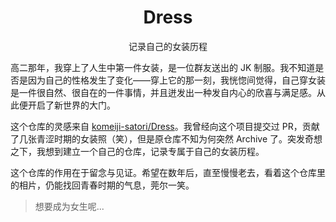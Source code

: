 <div align="center">

# Dress

记录自己的女装历程

</div>

高二那年，我穿上了人生中第一件女装，是一位群友送出的 JK 制服。我不知道是否是因为自己的性格发生了变化——穿上它的那一刻，我恍惚间觉得，自己穿女装是一件很自然、很自在的一件事情，并且迸发出一种发自内心的欣喜与满足感。从此便开启了新世界的大门。

这个仓库的灵感来自 [komeiji-satori/Dress](https://github.com/komeiji-satori/Dress)。我曾经向这个项目提交过 PR，贡献了几张青涩时期的女装照（笑），但是原仓库不知为何突然 Archive 了。突发奇想之下，我想到建立一个自己的仓库，记录专属于自己的女装历程。

这个仓库的作用在于留念与见证。希望在数年后，直至慢慢老去，看着这个仓库里的相片，仍能找回青春时期的气息，莞尔一笑。

> 想要成为女生呢...
